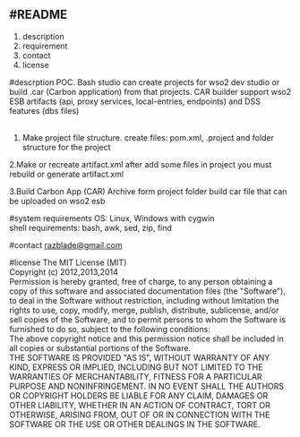﻿#README 
----------------
1. description
2. requirement
3. contact
4. license

#descrption
POC. Bash studio can create projects for wso2 dev studio or build .car (Carbon application) from that projects.
CAR builder support wso2 ESB artifacts (api, proxy services, local-entries, endpoints) and DSS features (dbs files)
<br/><br/>

1. Make project file structure. 
create files: pom.xml, .project and folder structure for the project

2.Make or recreate artifact.xml
after add some files in project you must rebuild or generate artifact.xml 

3.Build Carbon App (CAR) Archive form project folder
build car file that can be uploaded on wso2 esb

#system requirements
OS: Linux, Windows with cygwin <br/>
shell requirements: bash, awk, sed, zip, find

#contact
razblade@gmail.com

#license
The MIT License (MIT)
<br/>
Copyright (c) 2012,2013,2014
<br/>
Permission is hereby granted, free of charge, to any person obtaining a copy
of this software and associated documentation files (the "Software"), to deal
in the Software without restriction, including without limitation the rights
to use, copy, modify, merge, publish, distribute, sublicense, and/or sell
copies of the Software, and to permit persons to whom the Software is
furnished to do so, subject to the following conditions:
<br/>
The above copyright notice and this permission notice shall be included in
all copies or substantial portions of the Software.
<br/>
THE SOFTWARE IS PROVIDED "AS IS", WITHOUT WARRANTY OF ANY KIND, EXPRESS OR
IMPLIED, INCLUDING BUT NOT LIMITED TO THE WARRANTIES OF MERCHANTABILITY,
FITNESS FOR A PARTICULAR PURPOSE AND NONINFRINGEMENT. IN NO EVENT SHALL THE
AUTHORS OR COPYRIGHT HOLDERS BE LIABLE FOR ANY CLAIM, DAMAGES OR OTHER
LIABILITY, WHETHER IN AN ACTION OF CONTRACT, TORT OR OTHERWISE, ARISING FROM,
OUT OF OR IN CONNECTION WITH THE SOFTWARE OR THE USE OR OTHER DEALINGS IN
THE SOFTWARE.


